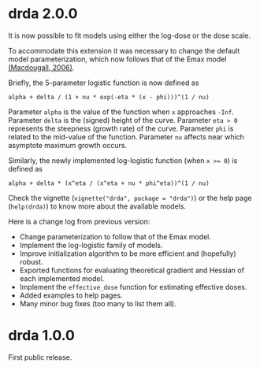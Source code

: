 # drda 2.0.0

It is now possible to fit models using either the log-dose or the dose scale.

To accommodate this extension it was necessary to change the default model
parameterization, which now follows that of the Emax model
[(Macdougall, 2006)](https://doi.org/10.1007/0-387-33706-7_9).

Briefly, the 5-parameter logistic function is now defined as

```{r}
alpha + delta / (1 + nu * exp(-eta * (x - phi)))^(1 / nu)
```

Parameter `alpha` is the value of the function when `x` approaches `-Inf`.
Parameter `delta` is the (signed) height of the curve.
Parameter `eta > 0` represents the steepness (growth rate) of the curve.
Parameter `phi` is related to the mid-value of the function.
Parameter `nu` affects near which asymptote maximum growth occurs.

Similarly, the newly implemented log-logistic function (when `x >= 0`) is
defined as

```{r}
alpha + delta * (x^eta / (x^eta + nu * phi^eta))^(1 / nu)
```

Check the vignette (`vignette("drda", package = "drda")`) or the help page (`help(drda)`) to know more about the available models.

Here is a change log from previous version:

* Change parameterization to follow that of the Emax model.
* Implement the log-logistic family of models.
* Improve initialization algorithm to be more efficient and (hopefully) robust.
* Exported functions for evaluating theoretical gradient and Hessian of each
implemented model.
* Implement the `effective_dose` function for estimating effective doses.
* Added examples to help pages.
* Many minor bug fixes (too many to list them all).

# drda 1.0.0

First public release.
